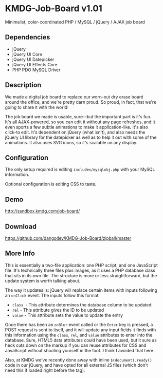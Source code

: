 KMDG-Job-Board v1.01
====================

Minimalist, color-coordinated PHP / MySQL / jQuery / AJAX job board

Dependencies
------------
* jQuery
* jQuery UI Core
* jQuery UI Datepicker
* jQuery UI Effects Core
* PHP PDO MySQL Driver


Description
-----------

We made a digital job board to replace our worn-out dry erase board around the office,
and we're pretty darn proud. So proud, in fact, that we're going to share it with the
world!

The job board we made is usable, sure--but the important part is it's fun. It's
all AJAX-powered, so you can edit it without any page refreshes, and it even sports a
few subtle animations to make it application-like. It's also click-to edit. It's
dependent on jQuery (what isn't), and also needs the jQuery UI library for the
datepicker as well as to help it out with some of the animations. It also uses SVG
icons, so it's scalable on any display.


Configuration
-------------

The only setup required is editing `includes/mysqlobj.php` with your MySQL information.

Optional configuration is editing CSS to taste.


Demo
----
http://sandbox.kmdg.com/job-board/


Download
--------
https://github.com/dangodev/KMDG-Job-Board/zipball/master


More Info
---------

This is essentially a two-file application: one PHP script, and one JavaScript file.
It's technically three files plus images, as it uses a PHP database class that sits in
its own file. The structure is more or less straightforward, but the update system is
worth talking about.

The way it updates is: jQuery will replace certain items with inputs following an
`onClick` event. The inputs follow this format:

* `class `- This attribute determines the database column to be updated
* `rel` - This attribute gives the ID to be updated
* `value` - This attribute sets the value to update the entry

Once there has been an `onBlur` event called or the `Enter` key is pressed, a POST request
is sent to itself, and it will update any input fields it finds with this information
using the `class`, `rel`, and `value` attributes to enter into the database. Sure, HTML5 data
attributes could have been used, but it sure as heck cuts down on the markup if you can
reuse attributes for CSS and JavaScript without shooting yourself in the foot. I think
I avoided that here.

Also, at KMDG we've recently done away with inline `$(document).ready()` code in our
jQuery, and have opted for all external JS files (which don't need this if loaded right
before the </body> tag).